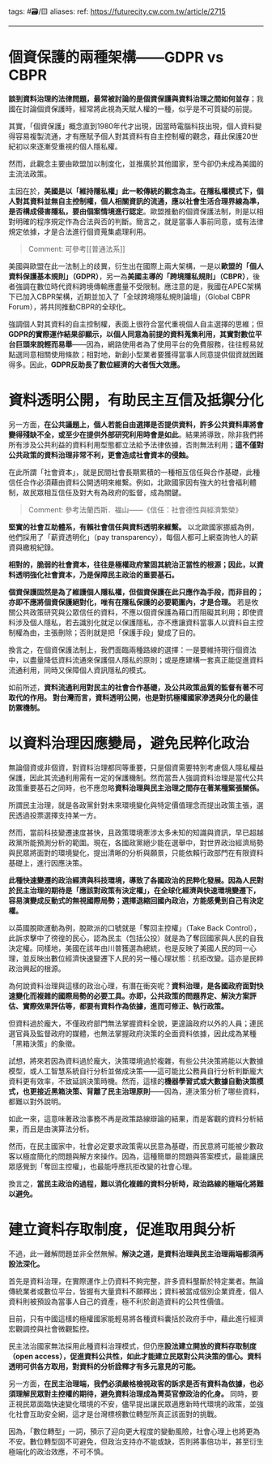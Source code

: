 tags: #🗃/🟨 
aliases: 
ref: 
https://futurecity.cw.com.tw/article/2715

---
# 個資保護的兩種架構——GDPR vs CBPR

**談到資料治理的法律問題，最常被討論的是個資保護與資料治理之間如何並存**；我國在討論個資保護時，經常將此視為天賦人權的一種，似乎是不可質疑的前提。

其實，「個資保護」概念直到1980年代才出現，因當時電腦科技出現，個人資料變得容易複製流通，才有應賦予個人對其資料有自主控制權的觀念，藉此保護20世紀初以來逐漸受重視的個人隱私權。

然而，此觀念主要由歐盟加以制度化，並推廣於其他國家，至今卻仍未成為美國的主流法政策。

主因在於，**美國是以「維持隱私權」此一較傳統的觀念為主。在隱私權模式下，個人對其資料並無自主控制權，個人相關資訊的流通，應以社會生活合理界線為準，是否構成侵害隱私，要由個案情境進行認定**。歐盟推動的個資保護法制，則是以相對明確的程序規定作為合法與否的判斷。簡言之，就是當事人事前同意，或有法律規定依據，才是合法進行個資蒐集處理利用。

>Comment: 可參考[[普通法系]]

美國與歐盟在此一法制上的歧異，衍生出在國際上兩大架構，一是以**歐盟的「個人資料保護基本規則」（GDPR）**，另一為**美國主導的「跨境隱私規則」（CBPR）**，後者強調在數位時代資料跨境傳輸應盡量不受限制。應注意的是，我國在APEC架構下已加入CBPR架構，近期並加入了「全球跨境隱私規則論壇」（Global CBPR Forum），將共同推動CBPR的全球化。

強調個人對其資料的自主控制權，表面上很符合當代重視個人自主選擇的思維；但**GDPR的實際運作結果卻顯示，以個人同意為前提的資料蒐集利用，其實對數位平台巨頭來說輕而易舉**——因為，網路使用者為了使用平台的免費服務，往往輕易就點選同意相關使用條款；相對地，新創小型業者要獲得當事人同意提供個資就困難得多。因此，**GDPR反助長了數位經濟的大者恆大效應。**


# 資料透明公開，有助民主互信及抵禦分化

另一方面，**在公共議題上，個人若能自由選擇是否提供資料，許多公共資料庫將會變得殘缺不全，或至少在提供外部研究利用時會是如此**。結果將導致，除非我們將所有涉及公共利益的資料利用型態都立法給予法律依據，否則無法利用；**這不僅對公共政策的資料治理非常不利，更會造成社會資本的侵蝕。**

在此所謂「社會資本」，就是民間社會長期累積的一種相互信任與合作基礎，此種信任合作必須藉由資料公開透明來維繫。例如，北歐國家因有強大的社會福利體制，故民眾相互信任及對大有為政府的監督，成為關鍵。

>Comment: 參考法蘭西斯．福山——《信任：社會德性與經濟繁榮》

**堅實的社會互助體系，有賴社會信任與資料透明來維繫。** 以北歐國家挪威為例，他們採用了「薪資透明化」（pay transparency），每個人都可上網查詢他人的薪資與繳稅紀錄。

**相對的，脆弱的社會資本，往往是極權政府鞏固其統治正當性的根源；因此，以資料透明強化社會資本，乃是保障民主政治的重要基石。**

**個資保護固然是為了維護個人隱私權，但個資保護在此只應作為手段，而非目的；亦即不應將個資保護絕對化，唯有在隱私保護的必要範圍內，才是合理。** 若是攸關公共政策研究與公眾信任的資料，不應以個資保護為藉口而阻礙其利用；即使資料涉及個人隱私，若去識別化就足以保護隱私，亦不應讓資料當事人以資料自主控制權為由，主張刪除；否則就是把「保護手段」變成了目的。

換言之，在個資保護法制上，我們面臨兩種路線的選擇：一是要維持現行個資法中，以盡量降低資料流通來保護個人隱私的原則；或是應建構一套真正能促進資料流通利用，同時又保障個人資訊隱私的模式。

如前所述，**資料流通利用對民主的社會合作基礎，及公共政策品質的監督有著不可取代的作用。 對台灣而言，資料透明公開，也是對抗極權國家滲透與分化的最佳防禦機制。**

# 以資料治理因應變局，避免民粹化政治

無論個資或非個資，對資料治理都同等重要，只是個資需要特別考慮個人隱私權益保護，因此其流通利用需有一定的保護機制。然而當吾人強調資料治理是當代公共政策重要基石之同時，也不應忽略**資料治理與民主治理之間存在著某種緊張關係。**

所謂民主治理，就是各政黨針對未來環境變化與特定價值理念而提出政策主張，選民透過投票選擇支持某一方。

然而，當前科技變遷速度甚快，且政策環境牽涉太多未知的知識與資訊，早已超越政黨所能預測分析的範圍。現在，各國政黨絕少能在選舉中，對世界政治經濟局勢與民眾將面對的環境變化，提出清晰的分析與願景，只能依賴行政部門在有限資料基礎上，進行因應決策。

**此種快速變遷的政治經濟與科技環境，導致了各國政治的民粹化發展。因為人民對於民主治理的期待是「應該對政策有決定權」，在全球化經濟與快速環境變遷下，容易演變成反動式的無視國際局勢；選擇退縮回國內政治，方能感覺到自己有決定權。**

以英國脫歐運動為例，脫歐派的口號就是「奪回主控權」（Take Back Control），此訴求擊中了徬徨的民心，認為民主（包括公投）就是為了奪回國家與人民的自我決定權。同樣地，美國在該年由川普獲選為總統，也是反映了美國人民的同一心理，並反映出數位經濟快速變遷下人民的另一種心理狀態：抗拒改變。這亦是民粹政治興起的根源。

為何說資料治理與這樣的政治心理，有潛在衝突呢？**資料治理，是各國政府面對快速變化而複雜的國際局勢的必要工具。亦即，公共政策的問題界定、解決方案評估、實際效果評估等，都要有資料作為依據，進而可修正、執行政策。**

但資料過於龐大，不僅政府部門無法掌握資料全貌，更遑論政府以外的人員；連民選官員及監督政府的媒體，也無法掌握政府決策的全面資料依據，因此成為某種「黑箱決策」的象徵。

試想，將來若因為資料過於龐大，決策環境過於複雜，有些公共決策將能以大數據模型，或人工智慧系統自行分析並做成決策——這可能比公務員自行分析判斷龐大資料更有效率，不致延誤決策時機。然而，這樣的**機器學習式或大數據自動決策模式，也更接近黑箱決策、背離了民主治理原則**——因為，連決策分析了哪些資料，都難以對外說明。

如此一來，這意味著政治事務不再是政策路線辯論的結果，而是客觀的資料分析結果，而且是由演算法分析。

然而，在民主國家中，社會必定要求政策需以民意為基礎，而民意將可能被少數政客以極度簡化的問題與解方來操作。因為，這種簡單的問題與答案模式，最能讓民眾感覺到「奪回主控權」，也最能呼應抗拒改變的社會心理。

換言之，**當民主政治的過程，難以消化複雜的資料分析時，政治路線的極端化將難以避免。**

# 建立資料存取制度，促進取用與分析

不過，此一難解問題並非全然無解。**解決之道，是資料治理與民主治理兩端都須再設法深化。**

首先是資料治理，在實際運作上仍資料不夠完整，許多資料壟斷於特定業者。無論傳統業者或數位平台，皆握有大量資料不願釋出；資料被當成個別企業資產，個人資料則被預設為當事人自己的資產，極不利於創造資料的公共性價值。

目前，只有中國這樣的極權國家能輕易將各種資料囊括於政府手中，藉此進行經濟宏觀調控與社會微觀監控。

民主法治國家無法採用此種資料治理模式，但仍應**設法建立開放的資料存取制度（open access），促進資料公共性，如此才能建立民眾對公共決策的信心。資料透明可供各方取用，對資料的分析詮釋才有多元意見的可能。**

另一方面，**在民主治理端，我們必須嚴格檢視政客的訴求是否有資料為依據，也必須理解民眾對主控權的期待，避免資料治理成為菁英官僚政治的化身。** 同時，要正視民眾面臨快速變化環境的不安，儘早提出讓民眾適應新時代環境的政策，並強化社會互助安全網，這才是台灣標榜數位轉型所真正該面對的挑戰。

因為，「數位轉型」一詞，預示了迎向更大程度的變動風險，社會心理上也將更為不安。數位轉型固不可避免，但政治支持亦不能或缺，否則將事倍功半，甚至衍生極端化的政治效應，不可不慎。